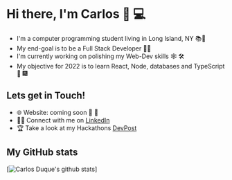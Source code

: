 
# Hi there, I'm Carlos 👋 💻

- I'm a computer programming student living in Long Island, NY 📚🗽
- My end-goal is to be a Full Stack Developer 👨‍💻 
- I'm currently working on polishing my Web-Dev skills 🕸️ 🛠️ 
- My objective for 2022 is to learn React, Node, databases and TypeScript 🚀 🎆

## Lets get in Touch!

- 🌐 Website: coming soon 👀 🚧
- 👨‍💼 Connect with me on [LinkedIn](https://www.linkedin.com/in/carlos-duque-77488b1b8/)
- 🏆 Take a look at my Hackathons [DevPost](https://devpost.com/CDDR1?ref_content=user-portfolio&ref_feature=portfolio&ref_medium=global-nav)

## My GitHub stats

[![Carlos Duque's github stats](https://github-readme-stats.vercel.app/api?username=CDDR1&theme=synthwave)]
